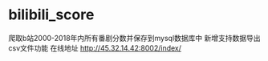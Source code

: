 # bilibili_score
爬取b站2000-2018年内所有番剧分数并保存到mysql数据库中
新增支持数据导出csv文件功能
在线地址
http://45.32.14.42:8002/index/
